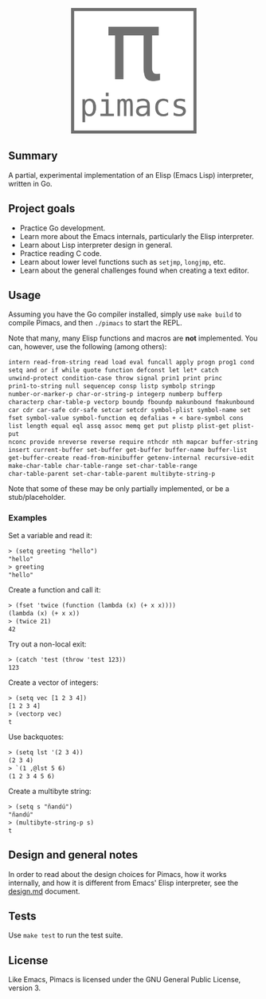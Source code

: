 <p align="center">
  <img alt="pimacs" src="https://github.com/federicotdn/pimacs/raw/main/extra/logo.png" width="50%">
  <br/>
</p>

## Summary

A partial, experimental implementation of an Elisp (Emacs Lisp) interpreter, written in Go.

## Project goals
- Practice Go development.
- Learn more about the Emacs internals, particularly the Elisp interpreter.
- Learn about Lisp interpreter design in general.
- Practice reading C code.
- Learn about lower level functions such as `setjmp`, `longjmp`, etc.
- Learn about the general challenges found when creating a text editor.

## Usage
Assuming you have the Go compiler installed, simply use `make build` to compile Pimacs, and then `./pimacs` to start the REPL.

Note that many, many Elisp functions and macros are **not** implemented. You can, however, use the following (among others):
```
intern read-from-string read load eval funcall apply progn prog1 cond
setq and or if while quote function defconst let let* catch
unwind-protect condition-case throw signal prin1 print princ
prin1-to-string null sequencep consp listp symbolp stringp
number-or-marker-p char-or-string-p integerp numberp bufferp
characterp char-table-p vectorp boundp fboundp makunbound fmakunbound
car cdr car-safe cdr-safe setcar setcdr symbol-plist symbol-name set
fset symbol-value symbol-function eq defalias + < bare-symbol cons
list length equal eql assq assoc memq get put plistp plist-get plist-put
nconc provide nreverse reverse require nthcdr nth mapcar buffer-string
insert current-buffer set-buffer get-buffer buffer-name buffer-list
get-buffer-create read-from-minibuffer getenv-internal recursive-edit
make-char-table char-table-range set-char-table-range
char-table-parent set-char-table-parent multibyte-string-p
```

Note that some of these may be only partially implemented, or be a stub/placeholder.

### Examples
Set a variable and read it:
```elisp
> (setq greeting "hello")
"hello"
> greeting
"hello"
```

Create a function and call it:
```elisp
> (fset 'twice (function (lambda (x) (+ x x))))
(lambda (x) (+ x x))
> (twice 21)
42
```

Try out a non-local exit:
```elisp
> (catch 'test (throw 'test 123))
123
```

Create a vector of integers:
```elisp
> (setq vec [1 2 3 4])
[1 2 3 4]
> (vectorp vec)
t
```

Use backquotes:
```elisp
> (setq lst '(2 3 4))
(2 3 4)
> `(1 ,@lst 5 6)
(1 2 3 4 5 6)
```

Create a multibyte string:
```elisp
> (setq s "ñandú")
"ñandú"
> (multibyte-string-p s)
t
```

## Design and general notes
In order to read about the design choices for Pimacs, how it works internally, and how it is different from Emacs' Elisp interpreter, see the [design.md](extra/design.md) document.

## Tests
Use `make test` to run the test suite.

## License
Like Emacs, Pimacs is licensed under the GNU General Public License, version 3.
